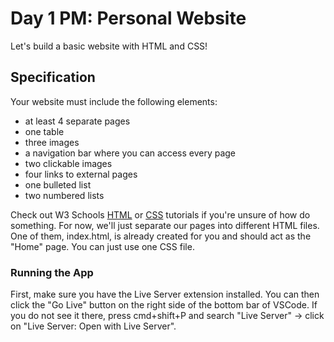 # Day 1 PM: Personal Website

Let's build a basic website with HTML and CSS!

## Specification

Your website must include the following elements:

- at least 4 separate pages
- one table
- three images
- a navigation bar where you can access every page
- two clickable images
- four links to external pages
- one bulleted list
- two numbered lists

Check out W3 Schools [HTML](https://www.w3schools.com/html/default.asp) or [CSS](https://www.w3schools.com/css/default.asp) tutorials if you're unsure of how do something. For now, we'll just separate our pages into different HTML files. One of them, index.html, is already created for you and should act as the "Home" page. You can just use one CSS file.

### Running the App
 First, make sure you have the Live Server extension installed. You can then click the "Go Live" button on the right side of the bottom bar of VSCode. If you do not see it there, press cmd+shift+P and search "Live Server" -> click on "Live Server: Open with Live Server".